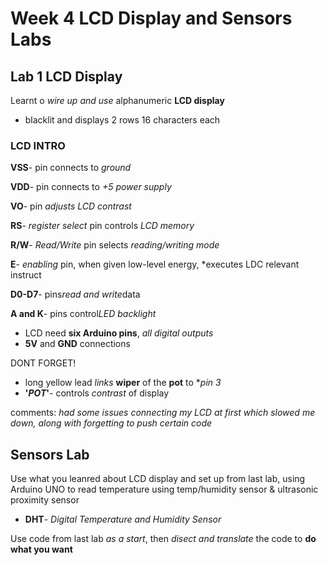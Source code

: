 # Week 4 LCD Display and Sensors Labs

## Lab 1 LCD Display

Learnt o *wire up and use* alphanumeric **LCD display**

- blacklit and displays 2 rows 16 characters each

### LCD INTRO

**VSS**- pin connects to *ground*

**VDD**- pin connects to *+5 power supply*

**VO**- pin *adjusts LCD contrast*

**RS**- *register select* pin controls *LCD memory*

**R/W**- *Read/Write* pin selects *reading/writing mode*

**E**- *enabling* pin, when given low-level energy, *executes LDC relevant instruct

**D0-D7**- pins*read and write*data

**A and K**- pins control*LED backlight*

- LCD need **six Arduino pins**, *all digital outputs*
- **5V** and **GND** connections

DONT FORGET!

- long yellow lead *links* **wiper** of the **pot** to **pin 3*
- **'*POT*'**- controls *contrast* of display 

comments: *had some issues connecting my LCD at first which slowed me down, along with forgetting to push certain code*

## Sensors Lab

Use what you leanred about LCD display and set up from last lab, using Arduino UNO to read temperature using temp/humidity sensor & ultrasonic proximity sensor

- **DHT**- *Digital Temperature and Humidity Sensor*
  
Use code from last lab *as a start*, then *disect and translate* the code to **do what you want**
